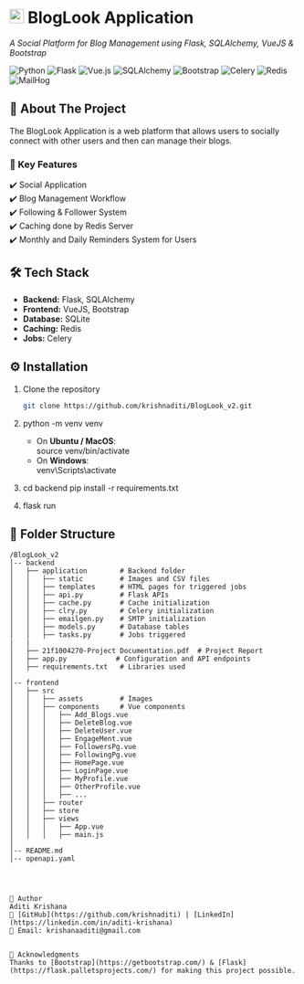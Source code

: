 # <img src="https://img.icons8.com/ios-filled/50/000000/blog.png" width="25"/> BlogLook Application
 
_A Social Platform for Blog Management using Flask, SQLAlchemy, VueJS & Bootstrap_  

![Python](https://img.shields.io/badge/Python-3.8-blue)  ![Flask](https://img.shields.io/badge/Flask-2.0-blue)  ![Vue.js](https://img.shields.io/badge/Vue.js-3.0-42b883?logo=vue.js)  ![SQLAlchemy](https://img.shields.io/badge/SQLAlchemy-1.4-green)  ![Bootstrap](https://img.shields.io/badge/Bootstrap-5.0-purple?logo=bootstrap)  ![Celery](https://img.shields.io/badge/Celery-5.2-green?logo=celery)  ![Redis](https://img.shields.io/badge/Redis-7.0-red?logo=redis)  ![MailHog](https://img.shields.io/badge/MailHog-Email%20Testing-orange)

## 📌 About The Project  
The BlogLook Application is a web platform that allows users to socially connect with other users and then can manage their blogs. 

### 🔹 Key Features  
✔️ Social Application  
✔️ Blog Management Workflow  
✔️ Following & Follower System  
✔️ Caching done by Redis Server  
✔️ Monthly and Daily Reminders System for Users  

## 🛠️ Tech Stack  
- **Backend:** Flask, SQLAlchemy  
- **Frontend:** VueJS, Bootstrap  
- **Database:** SQLite  
- **Caching:** Redis
- **Jobs:** Celery  

## ⚙️ Installation  
1. Clone the repository  
   ```sh
   git clone https://github.com/krishnaditi/BlogLook_v2.git

2. python -m venv venv
   - On **Ubuntu / MacOS**:  
     source venv/bin/activate
   - On **Windows**:  
     venv\Scripts\activate
  
4. cd backend
   pip install -r requirements.txt

5. flask run


## 📂 Folder Structure  


```plaintext
/BlogLook_v2
│-- backend
│   ├── application        # Backend folder
│   │   ├── static         # Images and CSV files
│   │   ├── templates      # HTML pages for triggered jobs
│   │   ├── api.py         # Flask APIs
│   │   ├── cache.py       # Cache initialization
│   │   ├── clry.py        # Celery initialization
│   │   ├── emailgen.py    # SMTP initialization
│   │   ├── models.py      # Database tables
│   │   ├── tasks.py       # Jobs triggered
|   |
│   ├── 21f1004270-Project Documentation.pdf  # Project Report
│   ├── app.py            # Configuration and API endpoints
│   ├── requirements.txt   # Libraries used
│
│-- frontend
│   ├── src
│   │   ├── assets         # Images
│   │   ├── components     # Vue components
│   │   │   ├── Add_Blogs.vue
│   │   │   ├── DeleteBlog.vue
│   │   │   ├── DeleteUser.vue
│   │   │   ├── EngageMent.vue
│   │   │   ├── FollowersPg.vue
│   │   │   ├── FollowingPg.vue
│   │   │   ├── HomePage.vue
│   │   │   ├── LoginPage.vue
│   │   │   ├── MyProfile.vue
│   │   │   ├── OtherProfile.vue
│   │   │   ├── ...
│   │   ├── router
│   │   ├── store
│   │   ├── views
│   │   │   ├── App.vue
│   │   │   ├── main.js
│
│-- README.md
│-- openapi.yaml




👤 Author
Aditi Krishana
🔗 [GitHub](https://github.com/krishnaditi) | [LinkedIn](https://linkedin.com/in/aditi-krishana)
📧 Email: krishanaaditi@gmail.com


🎉 Acknowledgments  
Thanks to [Bootstrap](https://getbootstrap.com/) & [Flask](https://flask.palletsprojects.com/) for making this project possible.

